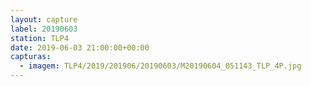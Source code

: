 ```yaml
---
layout: capture
label: 20190603
station: TLP4
date: 2019-06-03 21:00:00+00:00
capturas:
  - imagem: TLP4/2019/201906/20190603/M20190604_051143_TLP_4P.jpg
---
```

